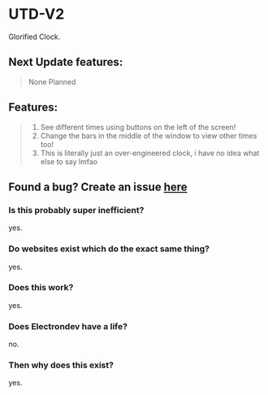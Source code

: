 # UTD-V2
Glorified Clock.

## Next Update features:
> None Planned
## Features:
> 1. See different times using buttons on the left of the screen!
> 2. Change the bars in the middle of the window to view other times too!
> 3. This is literally just an over-engineered clock, i have no idea what else to say lmfao

## Found a bug? Create an issue [here](https://github.com/ElectronDevDude/UTD-V2/issues)
### Is this probably super inefficient?
yes.
### Do websites exist which do the exact same thing?
yes.
### Does this work?
yes.
### Does Electrondev have a life?
no.
### Then why does this exist?
yes.
